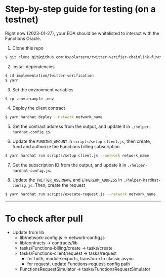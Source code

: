 # Step-by-step guide for testing (on a testnet)

Right now (2023-01-27), your EOA should be whitelisted to interact with the Functions Oracle.

1. Clone this repo

```bash
$ git clone git@github.com:0xpolarzero/twitter-verifier-chainlink-functions.git
```

2. Install dependencies

```bash
$ cd implementation/twitter-verification
$ yarn
```

3. Set the environment variables

```bash
$ cp .env.example .env
```

4. Deploy the client contract

```bash
$ yarn hardhat deploy --network network_name
```

5. Get the contract address from the output, and update it in `./helper-hardhat-config.js`.

6. Update the `FUNDING_AMOUNT` in `scripts/setup-client.js`, then create, fund and authorize the Functions billing subscription

```bash
$ yarn hardhat run scripts/setup-client.js --network network_name
```

7. Get the subscription ID from the output, and update it in `./helper-hardhat-config.js`.

8. Update the `TWITTER_USERNAME` and `ETHEREUM_ADDRESS` in `./helper-hardhat-config.js`. Then, create the request

```bash
$ yarn hardhat run scripts/execute-request.js --network network_name
```

---

# To check after pull

- Update from lib
  - lib/network-config.js -> network-config.js
  - lib/contracts -> contracts/lib
  - tasks/Functions-billing/create -> tasks/create
  - tasks/Functions-client/request -> tasks/request
    - for both, module.exports, transform to classic async
    - for request, update Functions-request-config path
  - FunctionsRequestSimulator -> tasks/FunctionsRequestSimulator
